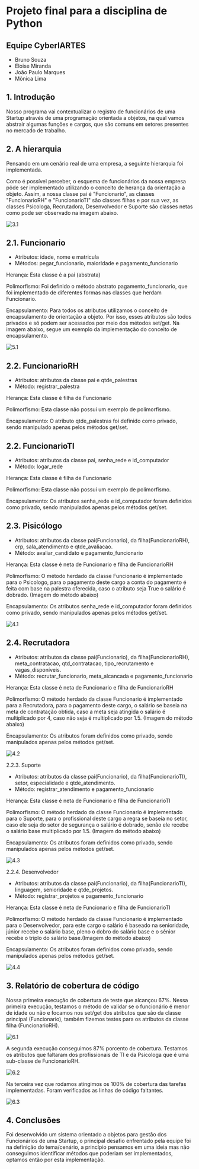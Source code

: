 # Projeto final para a disciplina de Python


## Equipe CyberIARTES
- Bruno Souza
- Eloise Miranda
- João Paulo Marques
- Mônica Lima


## 1. Introdução

Nosso programa vai contextualizar o registro de funcionários de uma Startup  através de uma programação orientada a objetos, na qual vamos abstrair algumas funções e cargos, que são comuns em setores presentes no mercado de trabalho.  

## 2. A hierarquia

Pensando em um cenário real de uma empresa, a seguinte hierarquia foi implementada. 

Como é possível perceber, o esquema de funcionários da nossa empresa pôde ser implementado utilizando o conceito de herança da orientação a objeto. Assim, a nossa classe pai é "Funcionario", as classes "FuncionarioRH" e "FuncionarioTI" são classes filhas e por sua vez, as classes Psicologa, Recrutadora, Desenvolvedor e Suporte são classes netas como pode ser observado na imagem abaixo.

![3.1](Imagens/hierarquiaFunc.png)

## 2.1. Funcionario
- Atributos: idade, nome e matricula
- Métodos: pegar_funcionario, maiorIdade e pagamento_funcionario

Herança: Esta classe é a pai (abstrata)

Polimorfismo: Foi definido o método abstrato pagamento_funcionario, que foi implementado de diferentes formas nas classes que herdam Funcionario.

Encapsulamento: Para todos os atributos utilizamos o conceito de encapsulamento de orientação a objeto. Por isso, esses atributos são todos privados e só podem ser acessados por meio dos métodos set/get. Na imagem abaixo, segue um exemplo da implementação do conceito de encapsulamento.

![5.1](Imagens/encapsulamento1.png)

## 2.2. FuncionarioRH
- Atributos: atributos da classe pai e qtde_palestras
- Método: registrar_palestra

Herança: Esta classe é filha de Funcionario

Polimorfismo: Esta classe não possui um exemplo de polimorfismo.

Encapsulamento: O atributo qtde_palestras foi definido como privado, sendo manipulado apenas pelos métodos get/set.

## 2.2. FuncionarioTI
- Atributos: atributos da classe pai, senha_rede e id_computador
- Método: logar_rede

Herança: Esta classe é filha de Funcionario

Polimorfismo: Esta classe não possui um exemplo de polimorfismo.

Encapsulamento: Os atributos senha_rede e id_computador foram definidos como privado, sendo manipulados apenas pelos métodos get/set.

## 2.3. Pisicólogo
- Atributos: atributos da classe pai(Funcionario), da filha(FuncionarioRH), crp, sala_atendimento e qtde_avaliacao.
- Método: avaliar_candidato e pagamento_funcionario

Herança: Esta classe é neta de Funcionario e filha de FuncionarioRH

Polimorfismo: O método herdado da classe Funcionario é implementado para o Psicologo, para o pagamento deste cargo a conta do pagamento é feita com base na palestra oferecida, caso o atributo seja True o salário é dobrado. (Imagem do método abaixo)

Encapsulamento: Os atributos senha_rede e id_computador foram definidos como privado, sendo manipulados apenas pelos métodos get/set.

![4.1](Imagens/pagfuncpsi.png)

## 2.4. Recrutadora
- Atributos: atributos da classe pai(Funcionario), da filha(FuncionarioRH), meta_contratacao, qtd_contratacao, tipo_recrutamento e vagas_disponíveis.
- Método: recrutar_funcionario, meta_alcancada e pagamento_funcionario

Herança: Esta classe é neta de Funcionario e filha de FuncionarioRH

Polimorfismo: O método herdado da classe Funcionario é implementado para a Recrutadora, para o pagamento deste cargo, o salário se baseia na meta de contratação obtida, caso a meta seja atingida o salário é multiplicado por 4, caso não seja é multiplicado por 1.5. (Imagem do método abaixo)

Encapsulamento: Os atributos foram definidos como privado, sendo manipulados apenas pelos métodos get/set.

![4.2](Imagens/pagfuncrecrut.png)

2.2.3. Suporte
- Atributos: atributos da classe pai(Funcionario), da filha(FuncionarioTI), setor, especialidade e qtde_atendimento.
- Método: registrar_atendimento e pagamento_funcionario

Herança: Esta classe é neta de Funcionario e filha de FuncionarioTI

Polimorfismo: O método herdado da classe Funcionario é implementado para o Suporte, para o profissional deste cargo a regra se baseia no setor, caso ele seja do setor de segurança o salário é dobrado, senão ele recebe o salário base multiplicado por 1.5. (Imagem do método abaixo)

Encapsulamento: Os atributos foram definidos como privado, sendo manipulados apenas pelos métodos get/set.

![4.3](Imagens/pagfuncsuporte.png)

2.2.4. Desenvolvedor
- Atributos: atributos da classe pai(Funcionario), da filha(FuncionarioTI), linguagem, senioridade e qtde_projetos.
- Método: registrar_projetos e pagamento_funcionario

Herança: Esta classe é neta de Funcionario e filha de FuncionarioTI

Polimorfismo: O método herdado da classe Funcionario é implementado para o Desenvolvedor, para este cargo o salário é baseado na senioridade, júnior recebe o salário base, pleno o dobro do salário base e o sênior recebe o triplo do salário base.(Imagem do método abaixo)

Encapsulamento: Os atributos foram definidos como privado, sendo manipulados apenas pelos métodos get/set.

![4.4](Imagens/pagfuncdev.png)

## 3. Relatório de cobertura de código

Nossa primeira execução de cobertura de teste que alcançou 67%. Nessa primeira execução, testamos o método de validar se o funcionário é menor de idade ou não e focamos nos set/get dos atributos que são da classe principal (Funcionario), também fizemos testes para os atributos da classe filha (FuncionarioRH).

![6.1](Imagens/porcentagem1.png)

A segunda execução conseguimos 87% porcento de cobertura. Testamos os atributos que faltaram dos profissionais de TI e da Psicologa que é uma sub-classe de FuncionarioRH.

![6.2](Imagens/oitentaporcento.png)

Na terceira vez que rodamos atingimos os 100% de cobertura das tarefas implementadas. Foram verificados as linhas de código faltantes.

![6.3](Imagens/cemporcento.png)

## 4. Conclusões

Foi desenvolvido um sistema orientado a objetos para gestão dos Funcionários de uma Startup, o principal desafio enfrentado pela equipe foi na definição do tema/cenário, a princípio pensamos em uma ideia mas não conseguimos identificar métodos que poderiam ser implementados, optamos então por esta implementação.
